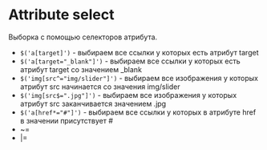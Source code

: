 # Attribute select
Выборка с помощью селекторов атрибута.

- `$('a[target]')` - выбираем все ссылки у которых есть атрибут target
- `$('a[target="_blank"]')` - выбираем все ссылки у которых есть атрибут target со значением _blank
- `$('img[src^="img/slider"]')` - выбираем все изображения у которых атрибут src начинается со значения img/slider
- `$('img[src$=".jpg"]')` - выбираем все изображения у которых атрибут src заканчивается значением .jpg
- `$('a[href*="#"]')` - выбираем все ссылки у которых в атрибуте href в значении присутствует #
- ~=
- |=